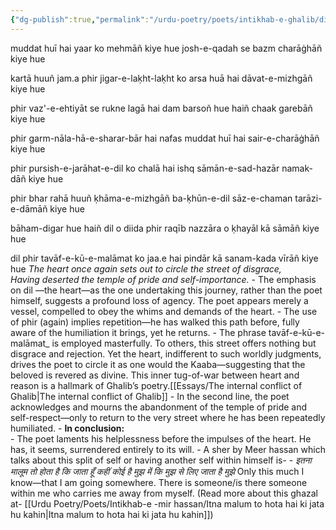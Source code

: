 ```yaml
---
{"dg-publish":true,"permalink":"/urdu-poetry/poets/intikhab-e-ghalib/dil-phir-tawaf-e-ku-e-malamat/dil-phir-tawaf-e-ku-e-malamat-ko-jaye-hai/"}
---
```



muddat huī hai yaar ko mehmāñ kiye hue
josh-e-qadah se bazm charāġhāñ kiye hue

kartā huuñ jam.a phir jigar-e-laḳht-laḳht ko
arsa huā hai dāvat-e-mizhgāñ kiye hue

phir vaz'-e-ehtiyāt se rukne lagā hai dam
barsoñ hue haiñ chaak garebāñ kiye hue

phir garm-nāla-hā-e-sharar-bār hai nafas
muddat huī hai sair-e-charāġhāñ kiye hue

phir pursish-e-jarāhat-e-dil ko chalā hai ishq
sāmān-e-sad-hazār namak-dāñ kiye hue

phir bhar rahā huuñ ḳhāma-e-mizhgāñ ba-ḳhūn-e-dil
sāz-e-chaman tarāzi-e-dāmāñ kiye hue

bāham-digar hue haiñ dil o diida phir raqīb
nazzāra o ḳhayāl kā sāmāñ kiye hue

dil phir tavāf-e-kū-e-malāmat ko jaa.e hai
pindār kā sanam-kada vīrāñ kiye hue
	*The heart once again sets out to circle the street of disgrace,*  
	*Having deserted the temple of pride and self-importance.*
		- The emphasis on dil —the heart—as the one undertaking this journey, rather than the poet himself, suggests a profound loss of agency. The poet appears merely a vessel, compelled to obey the whims and demands of the heart.
		- The use of phir (again) implies repetition—he has walked this path before, fully aware of the humiliation it brings, yet he returns.
		- The phrase tavāf-e-kū-e-malāmat_ is employed masterfully. To others, this street offers nothing but disgrace and rejection. Yet the heart, indifferent to such worldly judgments, drives the poet to circle it as one would the Kaaba—suggesting that the beloved is revered as divine. This inner tug-of-war between heart and reason is a hallmark of Ghalib’s poetry.[[Essays/The internal conflict of Ghalib\|The internal conflict of Ghalib]]
		- In the second line, the poet acknowledges and mourns the abandonment of the temple of pride and self-respect—only to return to the very street where he has been repeatedly humiliated.
		- **In conclusion:**  
		- The poet laments his helplessness before the impulses of the heart. He has, it seems, surrendered entirely to its will.
		- A sher by Meer hassan which talks about this split of self or having another self within himself is-
		*- इतना मालूम तो होता है कि जाता हूँ कहीं*
		   *कोई है मुझ में कि मुझ से लिए जाता है मुझे*
			   Only this much I know—that I am going somewhere. 
			   There is someone/is there someone within me who carries me away from myself.
			   (Read more about this ghazal at- [[Urdu Poetry/Poets/Intikhab-e -mir hassan/Itna malum to hota hai ki jata hu kahin\|Itna malum to hota hai ki jata hu kahin]])

